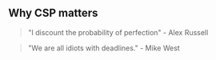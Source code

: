 ## Why CSP matters

> "I discount the probability of perfection" - Alex Russell

> "We are all idiots with deadlines." - Mike West
